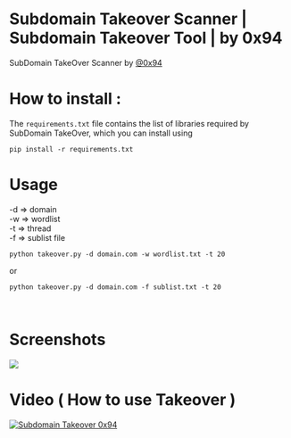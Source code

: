 # Subdomain Takeover Scanner | Subdomain Takeover Tool | by 0x94

SubDomain TakeOver Scanner by <a href=http://twitter.com/0x94>@0x94</a>

# How to install :

The `requirements.txt` file contains the list of libraries required by SubDomain TakeOver, which you can install using
```
pip install -r requirements.txt
```

# Usage
-d => domain <br>
-w => wordlist <br>
-t => thread <br> 
-f => sublist file<br>

```
python takeover.py -d domain.com -w wordlist.txt -t 20
 ```
or
 ```
python takeover.py -d domain.com -f sublist.txt -t 20
```

<br>

# Screenshots

<img src=https://raw.githubusercontent.com/antichown/subdomain-takeover/master/x.png>

<br>

# Video ( How to use Takeover )

[![Subdomain Takeover 0x94](http://img.youtube.com/vi/WkvuoWh12IU/0.jpg)](http://www.youtube.com/watch?v=WkvuoWh12IU "Subdomain Takeover 0x94")
